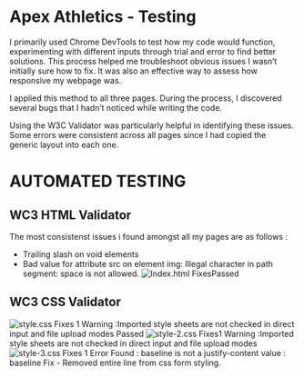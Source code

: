 # Apex Athletics - Testing 
I primarily used Chrome DevTools to test how my code would function, experimenting with different inputs through trial and error to find better solutions. This process helped me troubleshoot obvious issues I wasn’t initially sure how to fix. It was also an effective way to assess how responsive my webpage was.

I applied this method to all three pages. During the process, I discovered several bugs that I hadn’t noticed while writing the code.

Using the W3C Validator was particularly helpful in identifying these issues. Some errors were consistent across all pages since I had copied the generic layout into each one.

# AUTOMATED TESTING
## WC3 HTML Validator
The most consistenst issues i found amongst all my pages are as follows :
- Trailing slash on void elements
- Bad value for attribute src on element img: Illegal character in path segment: space is not allowed.
![Index.html Fixes]()Passed
## WC3 CSS Validator
![style.css Fixes]() 1 Warning :Imported style sheets are not checked in direct input and file upload modes
Passed
![style-2.css Fixes]()1 Warning :Imported style sheets are not checked in direct input and file upload modes
![style-3.css Fixes]() 1 Error Found : baseline is not a justify-content value : baseline
Fix - Removed entire line from css form styling.